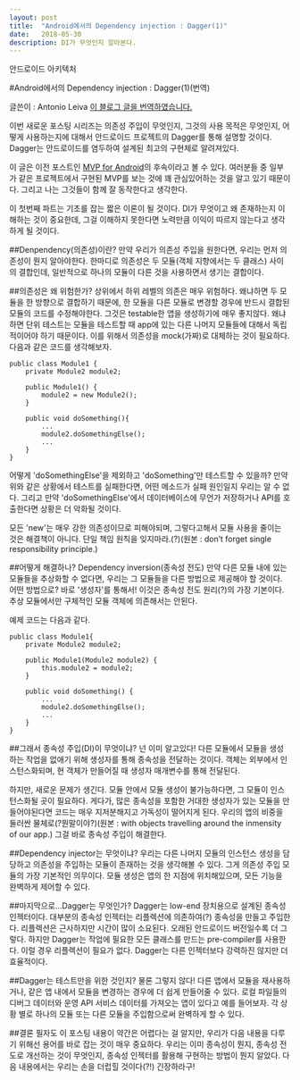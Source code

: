 ```yaml
---
layout: post
title:  "Android에서의 Dependency injection : Dagger(1)"
date:   2018-05-30
description: DI가 무엇인지 알아본다.
---
```

<p class="intro"><span class="dropcap">안</span>드로이드 아키텍처</p>

#Android에서의 Dependency injection : Dagger(1)(번역)

글쓴이 : Antonio Leiva
[이 블로그 글을 번역하였습니다.](https://antonioleiva.com/dependency-injection-android-dagger-part-1/)


이번 새로운 포스팅 시리즈는 의존성 주입이 무엇인지, 그것의 사용 목적은 무엇인지, 어떻게 사용하는지에 대해서 안드로이드 프로젝트의 Dagger를 통해 설명할 것이다. Dagger는 안드로이드를 염두하여 설계된 최고의 구현체로 알려져있다.

이 글은 이전 포스트인 [MVP for Android](https://antonioleiva.com/mvp-android/)의 후속이라고 볼 수 있다. 여러분들 중 일부가 같은 프로젝트에서 구현된 MVP를 보는 것에 꽤 관심있어하는 것을 알고 있기 때문이다. 그리고 나는 그것들이 함께 잘 동작한다고 생각한다.

이 첫번째 파트는 기초를 잡는 짧은 이론이 될 것이다. DI가 무엇이고 왜 존재하는지 이해하는 것이 중요한데, 그걸 이해하지 못한다면 노력만큼 이익이 따르지 않는다고 생각하게 될 것이다.

##Denpendency(의존성)이란?
만약 우리가 의존성 주입을 원한다면, 우리는 먼저 의존성이 뭔지 알아야한다. 한마디로 의존성은 두 모듈(객체 지향에서는 두 클래스) 사이의 결합인데, 일반적으로 하나의 모듈이 다른 것을 사용하면서 생기는 결합이다.

##의존성은 왜 위험한가?
상위에서 하위 레벨의 의존은 매우 위험하다. 왜냐하면 두 모듈을 한 방향으로 결합하기 때문에, 한 모듈을 다른 모듈로 변경할 경우에 반드시 결합된 모듈의 코드를 수정해야한다. 그것은 testable한 앱을 생성하기에 매우 좋지않다. 왜냐하면 단위 테스트는 모듈을 테스트할 때 app에 있는 다른 나머지 모듈들에 대해서 독립적이어야 하기 때문이다. 이를 위해서 의존성을 mock(가짜)로 대체하는 것이 필요하다. 다음과 같은 코드를 생각해보자.
~~~
public class Module1 {
	private Module2 module2;
    
    public Module1() {
    	module2 = new Module2();
    }
    
    public void doSomething(){
    	...
        module2.doSomethingElse();
        ...
    }
}
~~~
어떻게 'doSomethingElse'을 제외하고 'doSomething'만 테스트할 수 있을까? 만약 위와 같은 상황에서 테스트를 실패한다면, 어떤 메소드가 실패 원인일지 우리는 알 수 없다. 그리고 만약 'doSomethingElse'에서 데이터베이스에 무언가 저장하거나 API를 호출한다면 상황은 더 악화될 것이다.

모든 'new'는 매우 강한 의존성이므로 피해야되며, 그렇다고해서 모듈 사용을 줄이는 것은 해결책이 아니다. 단일 책임 원칙을 잊지마라.(?)(원본 : don’t forget single responsibility principle.)

##어떻게 해결하나? Dependency inversion(종속성 전도)
만약 다른 모듈 내에 있는 모듈들을 추상화할 수 없다면, 우리는 그 모듈들을 다른 방법으로 제공해야 할 것이다. 어떤 방법으로? 바로 '생성자'를 통해서! 이것은 종속성 전도 원리(?)의 가장 기본이다. 추상 모듈에서만 구체적인 모듈 객체에 의존해서는 안된다.

예제 코드는 다음과 같다.
~~~
public class Module1{
	private Module2 module2;
    
    public Module1(Module2 module2) {
    	this.module2 = module2;
    }
    
    public void doSomething() {
    	...
        module2.doSomethingElse();
        ...
    }
}
~~~

##그래서 종속성 주입(DI)이 무엇이냐?
넌 이미 알고있다! 다른 모듈에서 모듈을 생성하는 작업을 없애기 위해 생성자를 통해 종속성을 전달하는 것이다. 객체는 외부에서 인스턴스화되며, 현 객체가 만들어질 때 생성자 매개변수를 통해 전달된다.

하지만, 새로운 문제가 생긴다. 모듈 안에서 모듈 생성이 불가능하다면, 그 모듈이 인스턴스화될 곳이 필요하다. 게다가, 많은 종속성을 포함한 거대한 생성자가 있는 모듈을 만들어야된다면 코드는 매우 지저분해지고 가독성이 떨어지게 된다. 우리의 앱의 비중을 둘러싼 물체로(?뭔말이야?)(원본 : with objects travelling around the inmensity of our app.) 그걸 바로 종속성 주입이 해결한다.

##Dependency injector는 무엇이냐?
우리는 다른 나머지 모듈의 인스턴스 생성을 담당하고 의존성을 주입하는 모듈이 존재하는 것을 생각해볼 수 있다. 그게 의존성 주입 모듈의 가장 기본적인 의무이다. 모듈 생성은 앱의 한 지점에 위치해있으며, 모든 기능을 완벽하게 제어할 수 있다.

##마지막으로...Dagger는 무엇인가?
Dagger는 low-end 장치용으로 설계된 종속성 인젝터이다. 대부분의 종속성 인젝터는 리플렉션에 의존하여(?) 종속성을 만들고 주입한다. 리플렉션은 근사하지만 시간이 많이 소요된다. 오래된 안드로이드 버전일수록 더 그렇다. 하지만 Dagger는 작업에 필요한 모든 클래스를 만드는 pre-compiler를 사용한다. 이럴 경우 리플렉션이 필요가 없다. Dagger는 다른 인젝터보다 강력하진 않지만 더 효율적이다.

##Dagger는 테스트만을 위한 것인지?
물론 그렇지 않다! 다른 앱에서 모듈을 재사용하거나, 같은 앱 내에서 모듈을 변경하는 경우에 더 쉽게 만들어줄 수 있다. 로컬 파일들의 디버그 데이터와 운영 API 서비스 데이터를 가져오는 앱이 있다고 예를 들어보자. 각 상황 별로 하나의 모듈 또는 다른 모듈을 주입함으로써 완벽하게 할 수 있다.

##결론
필자도 이 포스팅 내용이 약간은 어렵다는 걸 알지만, 우리가 다음 내용을 다루기 위해선 용어를 바로 잡는 것이 매우 중요하다. 우리는 이미 종속성이 뭔지, 종속성 전도로 개선하는 것이 무엇인지, 종속성 인젝터를 활용해 구현하는 방법이 뭔지 알았다.
다음 내용에서는 우리는 손을 더럽힐 것이다(?!) 긴장하라구!